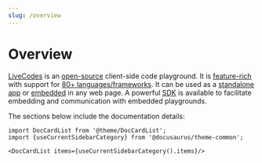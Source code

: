 ```yaml
---
slug: /overview
---
```


# Overview

[LiveCodes](https://livecodes.io) is an [open-source](./license.md) client-side code playground. It is [feature-rich](./features/) with support for [80+ languages/frameworks](./languages/). It can be used as a [standalone app](./getting-started.md#standalone-app) or [embedded](./features/embeds.md) in any web page. A powerful [SDK](./sdk/) is available to facilitate embedding and communication with embedded playgrounds.

The sections below include the documentation details:

```mdx-code-block
import DocCardList from '@theme/DocCardList';
import {useCurrentSidebarCategory} from '@docusaurus/theme-common';

<DocCardList items={useCurrentSidebarCategory().items}/>
```
